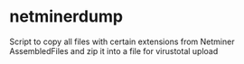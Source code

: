 # netminerdump
Script to copy all files with certain extensions from Netminer AssembledFiles and zip it into a file for virustotal upload

